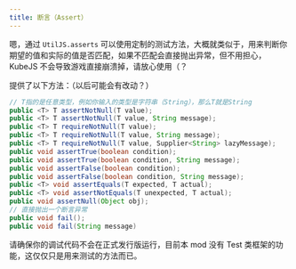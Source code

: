 ```yaml
---
title: 断言（Assert）
---
```


嗯，通过 `UtilJS.asserts` 可以使用定制的测试方法，大概就类似于，用来判断你期望的值和实际的值是否匹配，如果不匹配会直接抛出异常，但不用担心，KubeJS 不会导致游戏直接崩溃掉，请放心使用（？

提供了以下方法：（以后可能会有改动？）

```java
// T指的是任意类型，例如你输入的类型是字符串（String），那么T就是String
public <T> T assertNotNull(T value);
public <T> T assertNotNull(T value, String message);
public <T> T requireNotNull(T value);
public <T> T requireNotNull(T value, String message);
public <T> T requireNotNull(T value, Supplier<String> lazyMessage);
public void assertTrue(boolean condition);
public void assertTrue(boolean condition, String message);
public void assertFalse(boolean condition);
public void assertFalse(boolean condition, String message);
public <T> void assertEquals(T expected, T actual);
public <T> void assertNotEquals(T unexpected, T actual);
public void assertNull(Object obj);
// 直接抛出一个断言异常
public void fail();
public void fail(String message)
```

请确保你的调试代码不会在正式发行版运行，目前本 mod 没有 Test 类框架的功能，这仅仅只是用来测试的方法而已。